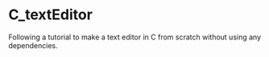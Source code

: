 # C_textEditor
Following a tutorial to make a text editor in C from scratch without using any dependencies.


